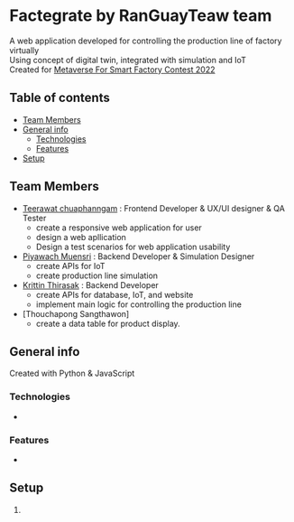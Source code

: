 # Factegrate by RanGuayTeaw team
A web application developed for controlling the production line of factory virtually <br />
Using concept of digital twin, integrated with simulation and IoT <br /> 
Created for [Metaverse For Smart Factory Contest 2022](https://smartfactory.hcilab.net/2022/09/22/%e0%b8%9c%e0%b8%a5%e0%b8%81%e0%b8%b2%e0%b8%a3%e0%b9%81%e0%b8%82%e0%b9%88%e0%b8%87%e0%b8%82%e0%b8%b1%e0%b8%99-metaverse-for-smart-factory-contest-2022/?fbclid=IwAR3097okwehSnQNtr3hrOl-aQSn46VnrKpta3TG6Xcrtuj3ZmPd6akyFDeI)

## Table of contents
* [Team Members](#team-members)
* [General info](#general-info)
  * [Technologies](#technologies)
  * [Features](#features)
* [Setup](#setup)

## Team Members
- [Teerawat chuaphanngam](https://github.com/phukaokub) : Frontend Developer & UX/UI designer & QA Tester
  - create a responsive web application for user
  - design a web apllication
  - Design a test scenarios for web application usability
- [Piyawach Muensri](https://github.com/FireCrackerX) : Backend Developer & Simulation Designer
  - create APIs for IoT
  - create production line simulation
- [Krittin Thirasak](https://github.com/krittintrs) : Backend Developer 
  - create APIs for database, IoT, and website
  - implement main logic for controlling the production line  
- [Thouchapong Sangthawon]
  - create a data table for product display. 

## General info
Created with Python & JavaScript

### Technologies
- 
	
### Features
- 

## Setup
1. 
